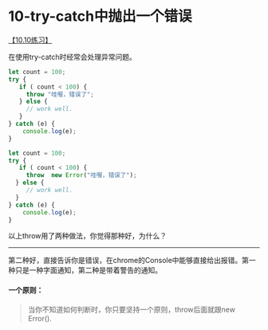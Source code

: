 # 10-try-catch中抛出一个错误

[【10.10练习】](http://xugaoyang.com/post/59dc4c461e5876057be9fa56)

在使用try-catch时经常会处理异常问题。

```js
let count = 100;
try {
   if ( count < 100) {
     throw "哇喔，错误了";
   } else {
     // work well.
   }
} catch (e) {
    console.log(e);
}
```
```js
let count = 100;
try {
   if ( count < 100) {
     throw  new Error("哇喔，错误了");
  } else {
     // work well.
  }
} catch (e) {
    console.log(e);
}
```

以上throw用了两种做法，你觉得那种好，为什么？

---

第二种好，直接告诉你是错误，在chrome的Console中能够直接给出报错。第一种只是一种字面通知，第二种是带着警告的通知。

#### 一个原则：

> 当你不知道如何判断时，你只要坚持一个原则，throw后面就跟new Error().